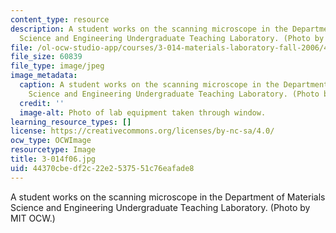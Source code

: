 ```yaml
---
content_type: resource
description: A student works on the scanning microscope in the Department of Materials
  Science and Engineering Undergraduate Teaching Laboratory. (Photo by MIT OCW.)
file: /ol-ocw-studio-app/courses/3-014-materials-laboratory-fall-2006/44370cbedf2c22e2537551c76eafade8_3-014f06.jpg
file_size: 60839
file_type: image/jpeg
image_metadata:
  caption: A student works on the scanning microscope in the Department of Materials
    Science and Engineering Undergraduate Teaching Laboratory. (Photo by MIT OpenCourseWare.)
  credit: ''
  image-alt: Photo of lab equipment taken through window.
learning_resource_types: []
license: https://creativecommons.org/licenses/by-nc-sa/4.0/
ocw_type: OCWImage
resourcetype: Image
title: 3-014f06.jpg
uid: 44370cbe-df2c-22e2-5375-51c76eafade8
---
```

A student works on the scanning microscope in the Department of Materials Science and Engineering Undergraduate Teaching Laboratory. (Photo by MIT OCW.)